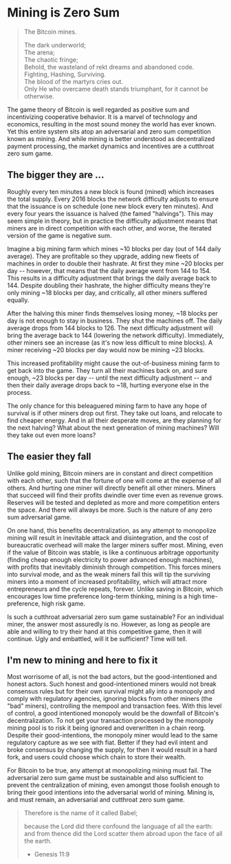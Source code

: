 # Mining is Zero Sum

> The Bitcoin mines.
> 
> The dark underworld;  
> The arena;  
> The chaotic fringe;   
> Behold, the wasteland of rekt dreams and abandoned code.  
> Fighting, Hashing, Surviving.  
> The blood of the martyrs cries out.  
> Only He who overcame death stands triumphant,
> for it cannot be otherwise.
> 

The game theory of Bitcoin is well regarded 
 as positive sum and incentivizing 
 cooperative behavior.
It is a marvel of technology and economics,
 resulting in the most sound money the
 world has ever known.
Yet this entire system sits atop an
 adversarial and zero sum competition 
 known as mining.
And while mining is better understood as
 decentralized payment processing, 
 the market dynamics and incentives are
 a cutthroat zero sum game.




## The bigger they are ...

Roughly every ten minutes a new block is found
 (mined) which increases the total supply.
Every 2016 blocks the network difficulty
 adjusts to ensure that the issuance
 is on schedule (one new block every ten minutes).
And every four years the issuance is halved
 (the famed "halvings").
This may seem simple in theory,
 but in practice the difficulty adjustment
 means that miners are in direct competition
 with each other, and worse, the iterated
 version of the game is negative sum.

Imagine 
 a big mining farm
 which mines ~10 blocks per day
 (out of 144 daily average).
They are profitable so they upgrade,
 adding new fleets of machines
 in order to double their hashrate.
At first they
 mine ~20 blocks per day -- however, that
 means that the daily average went
 from 144 to 154.
This results in a difficulty adjustment
 that brings the daily average back to 144.
Despite doubling their hashrate,
 the higher difficulty means
 they're only mining ~18 blocks per day,
 and critically, all other
 miners suffered equally.

After the halving this miner finds themselves
 losing money, ~18 blocks per day is not enough
 to stay in business.
They shut the machines off.
The daily average drops from 144 blocks
 to 126.
The next difficulty adjustment will bring
 the average back to 144 
 (lowering the network difficulty).
Immediately, other miners see an increase 
 (as it's now less difficult to mine blocks).
A miner receiving ~20 blocks per day would
 now be mining ~23 blocks.

This increased profitability might cause the
 out-of-business mining farm to
 get back into the game.
They turn all their machines back on, and
 sure enough, ~23 blocks per day --
 until the next difficulty adjustment --
 and then their daily average 
 drops back to ~18, hurting
 everyone else in the process.

The only chance for this beleaguered mining
 farm to have any hope of survival is
 if other miners drop out first.
They take out loans, and relocate to find
 cheaper energy.
And in all their desperate moves, are they
 planning for the next halving?
What about the next generation of mining
 machines?
Will they take out even more loans?





## The easier they fall

Unlike gold mining, Bitcoin miners are in
 constant and direct competition with each
 other, such that the fortune of one will
 come at the expense of all others.
And hurting one miner will directly benefit
 all other miners.
Miners that succeed will find
 their profits dwindle over time even as revenue grows.
Reserves will be tested and depleted as more
 and more competition enters the space.
And there will always be more.
Such is the nature of any zero sum adversarial game.

On one hand, this benefits decentralization,
 as any attempt to monopolize mining will result
 in inevitable attack and disintegration,
 and the cost
 of bureaucratic overhead will make the larger
 miners suffer most.
Mining, even if the value of Bitcoin was stable,
 is like a continuous arbitrage opportunity
 (finding cheap enough electricity to power advanced enough machines),
 with profits that inevitably diminish through competition.
This forces miners into survival mode, and as the weak
 miners fail this will tip the surviving miners
 into a moment of increased profitability,
 which will attract
 more entrepreneurs
 and the cycle repeats, forever.
Unlike saving in Bitcoin, which encourages 
 low time preference long-term thinking, 
 mining is a high time-preference, high risk game.

Is such a cutthroat adversarial
 zero sum game sustainable? 
For an individual miner, the
 answer most assuredly is no.
However, as long as people are able and
 willing to try their hand at this competitive 
 game, then it will continue.
Ugly and embattled, will it be sufficient?
Time will tell.



## I'm new to mining and here to fix it

Most worrisome of all, is not the bad actors,
 but the good-intentioned and honest actors.
Such honest and good-intentioned miners
 would not break consensus rules
 but for their own survival might ally
 into a monopoly and
 comply with regulatory agencies,
 ignoring blocks from other miners
 (the "bad" miners), 
 controlling the
 mempool and transaction fees.
With this level of control,
 a good intentioned
 monopoly would be the downfall of Bitcoin's
 decentralization.
To not get your transaction processed by the
 monopoly mining pool is to risk it being
 ignored and overwritten in a chain reorg.
Despite their good-intentions, the monopoly
 miner would lead to the same regulatory
 capture as we see with fiat.
Better if they had evil intent and broke
 consensus by changing the supply, for then
 it would result in a hard fork,
 and users could choose which chain to store
 their wealth.

For Bitcoin to be true, any attempt at
 monopolizing mining must fail.
The adversarial zero sum game must be sustainable
 and also sufficient to prevent 
 the centralization of mining,
 even amongst those foolish enough
 to bring their good intentions into
 the adversarial world of mining.
Mining is, and must remain, an adversarial
 and cutthroat 
 zero sum game.

> Therefore is the name of it called Babel;
> 
> because the Lord did there confound the language of all the earth:
> and from thence did the Lord scatter them abroad upon the face of all the earth.
> 
> - Genesis 11:9
